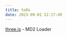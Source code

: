 ```yaml
---
title: toDo
date: 2023-09-01 22:17:49
---
```


<html lang="en">
	<head>
		<meta charset="utf-8">
		<meta name="viewport" content="width=device-width, user-scalable=no, minimum-scale=1.0, maximum-scale=1.0">
	</head>
	<body>
		<div id="info">
			<a href="https://threejs.org" target="_blank" rel="noopener">three.js</a> - MD2 Loader
		</div>
    </body>
</html>
